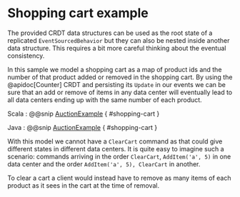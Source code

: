 # Shopping cart example

The provided CRDT data structures can be used as the root state of a replicated `EventSourcedBehavior` but they can
also be nested inside another data structure. This requires a bit more careful thinking about the eventual consistency.
 
In this sample we model a shopping cart as a map of product ids and the number of that product added or removed in the
shopping cart. By using the @apidoc[Counter] CRDT and persisting its `Update` in our events we can be sure that an
add or remove of items in any data center will eventually lead to all data centers ending up with the same number of
each product. 
 
Scala
:   @@snip [AuctionExample](/akka-persistence-typed-tests/src/test/scala/docs/akka/persistence/typed/ReplicatedShoppingCartExampleSpec.scala) { #shopping-cart }

Java
:   @@snip [AuctionExample](/akka-persistence-typed-tests/src/test/java/jdocs/akka/persistence/typed/ReplicatedShoppingCartExample.java) { #shopping-cart }

With this model we cannot have a `ClearCart` command as that could give different states in different data centers.
It is quite easy to imagine such a scenario: commands arriving in the order `ClearCart`, `AddItem('a', 5)` in one
data center and the order `AddItem('a', 5), ClearCart` in another.
 
To clear a cart a client would instead have to remove as many items of each product as it sees in the cart at the time
of removal.
